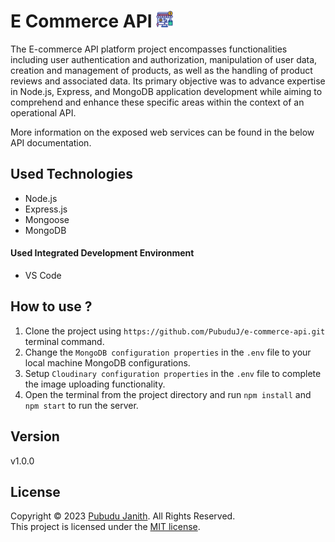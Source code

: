 # E Commerce API <img src="assets/logo.png" alt="drawing" width="27px"/>

The E-commerce API platform project encompasses functionalities including user authentication and authorization, 
manipulation of user data, creation and management of products, as well as the handling of product reviews and associated data. 
Its primary objective was to advance expertise in Node.js, Express, and MongoDB application development while aiming to comprehend 
and enhance these specific areas within the context of an operational API.

More information on the exposed web services can be found in the below API documentation.



## Used Technologies
- Node.js
- Express.js
- Mongoose
- MongoDB

#### Used Integrated Development Environment
- VS Code

## How to use ?

1. Clone the project using `https://github.com/PubuduJ/e-commerce-api.git` terminal command.
2. Change the `MongoDB configuration properties` in the `.env` file to your local machine MongoDB configurations.
3. Setup `Cloudinary configuration properties` in the `.env` file to complete the image uploading functionality.
4. Open the terminal from the project directory and run `npm install` and `npm start` to run the server.

## Version
v1.0.0

## License
Copyright &copy; 2023 [Pubudu Janith](https://www.linkedin.com/in/pubudujanith/). All Rights Reserved.<br>
This project is licensed under the [MIT license](LICENSE.txt).